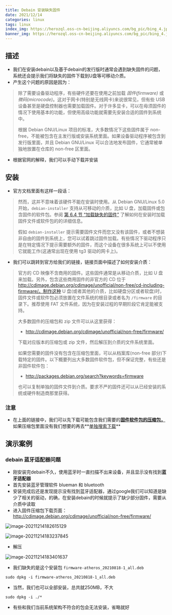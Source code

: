 ```yaml
---
title: Debain 安装缺失固件
date: 2021/12/14
categories: linux
tags: linux
index_img: https://herozql.oss-cn-beijing.aliyuncs.com/bg_pic/bing_4.jpg
banner_img: https://herozql.oss-cn-beijing.aliyuncs.com/bg_pic/bing_4.jpg
---
```




## 描述

- 我们在安装debain以及基于debain的发行版时通常会遇到缺失固件的问题，系统还会提示我们将缺失的固件下载到U盘等可移动介质。
- 产生这个问题的原因是因为：

>除了需要设备驱动程序，有些硬件还要在使用之前加载 *固件(firmware)* 或 *微码(microcode)*。这对于网卡(特别是无线网卡)来说很常见，但有些 USB 设备甚至是硬盘控制器也需要加载固件。对于许多显卡，可以在毋须固件的情况下使用基本的功能，但使用高级功能就需要先安装合适的固件到系统中。
>
>根据 Debian GNU/Linux 项目的标准，大多数情况下这些固件属于 non-free，不能被包含在主发行版或安装系统里面。如果设备驱动程序被包含到发行版里面，并且 Debian GNU/Linux 可以合法地发布固件，它通常被单独地放置在仓库的 non-free 区里面。

- 根据官网的解释，我们可以手动下载并安装

## 安装

- 官方文档里面有这样一段话：

>然而，这并不意味着该硬件不能在安装时使用。从 Debian GNU/Linux 5.0 开始，`debian-installer` 支持从可移动的介质，比如 U 盘，加载固件或包含固件的软件包。参阅 [第 6.4 节 “加载缺失的固件”](https://www.debian.org/releases/jessie/amd64/ch06s04.html.zh-cn) 了解如何在安装时加载固件文件或软件包的的详细信息。
>
>假如 `debian-installer` 提示需要固件文件而您又没有该固件，或者不想装非自由的固件到系统上，您可以试着跳过固件加载。有些情况下驱动程序只是在特定情况下提示需要额外的固件，而这个设备在很多系统上可以不使用它就能工作(这通常出现在使用 tg3 驱动的网卡上)。

- 我们可以跳转到官方给我们的链接，链接页面中描述了如何安装介质：

>官方的 CD 映像不含商用的固件。这些固件通常是从移动介质，比如 U 盘来加载。另外，包含这些商用固件的非官方的 CD 位于 http://cdimage.debian.org/cdimage/unofficial/non-free/cd-including-firmware/。制作这种 U 盘(或者其他的介质，比如硬盘分区或者软盘)时，固件文件或软件包必须放置在文件系统的根目录或者名为 `/firmware` 的目录下。推荐使用 FAT 文件系统，因为在安装过程的早期阶段它肯定能被支持。
>
>大多数固件的压缩包和 zip 文件可以从这里获得：
>
>- http://cdimage.debian.org/cdimage/unofficial/non-free/firmware/
>
>下载对应版本的压缩包或 zip 文件，然后解压到介质的文件系统里面。
>
>如果您需要的固件没有包含在压缩包里面，可以从档案库(non-free 部分)下载特定的固件。以下概要列出大多数固件软件包，但不保证完整，有些还是非固件软件包：
>
>- http://packages.debian.org/search?keywords=firmware
>
>也可以复制单独的固件文件到介质。要求不严的固件还可以从已经安装的系统或硬件制造商那里获得。

### 注意

- 在上面的链接中，我们可以先下载可能包含我们需要的[**固件软件包的压缩包，**](http://cdimage.debian.org/cdimage/unofficial/non-free/firmware/)如果压缩包里面没有我们想要的再去**[单独搜索下载](http://packages.debian.org/search?keywords=firmware)**

## 演示案例

### debain 蓝牙适配器问题

- 刚安装完debain不久，使用蓝牙时一直扫描不出来设备，并且显示没有找到**蓝牙适配器**
- 首先安装蓝牙管理软件 blueman 和 bluetooth
- 安装完成后还是发现提示没有找到蓝牙适配器，通过google我们可以知道是缺少了相关的驱动，的确，在安装debain的时候就提示了缺少部分固件，需要从介质中读取
- 进入固件压缩包下载页面：http://cdimage.debian.org/cdimage/unofficial/non-free/firmware/

![image-20211214182615129](https://herozql.oss-cn-beijing.aliyuncs.com/main/mainimage-20211214182615129.png)

![image-20211214183237845](https://herozql.oss-cn-beijing.aliyuncs.com/main/mainimage-20211214183237845.png)

- 解压

![image-20211214183401637](https://herozql.oss-cn-beijing.aliyuncs.com/main/mainimage-20211214183401637.png)

- 我们缺失的是这个安装包 `firmware-atheros_20210818-1_all.deb`

```
sudo dpkg -i firmware-atheros_20210818-1_all.deb
```

- 当然，我们也可以全部安装，总共就250MB，不大

```
sudo dpkg -i ./*
```

- 有些和我们当前系统架构不符合的包会无法安装，省略就好